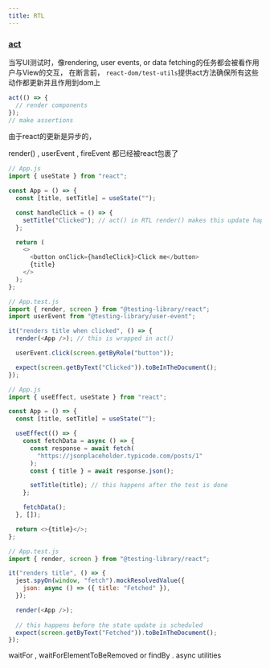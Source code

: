 ```yaml
---
title: RTL
---
```


### [act](https://reactjs.org/docs/testing-recipes.html#act)

当写UI测试时，像rendering, user events, or data fetching的任务都会被看作用户与View的交互，
在断言前，
`react-dom/test-utils`提供act方法确保所有这些动作都更新并且作用到dom上

```js
act(() => {
  // render components
});
// make assertions
```

由于react的更新是异步的，


render() , userEvent , fireEvent 都已经被react包裹了
```js
// App.js
import { useState } from "react";

const App = () => {
  const [title, setTitle] = useState("");

  const handleClick = () => {
    setTitle("Clicked"); // act() in RTL render() makes this update happen
  };

  return (
    <>
      <button onClick={handleClick}>Click me</button>
      {title}
    </>
  );
};

// App.test.js
import { render, screen } from "@testing-library/react";
import userEvent from "@testing-library/user-event";

it("renders title when clicked", () => {
  render(<App />); // this is wrapped in act()

  userEvent.click(screen.getByRole("button"));

  expect(screen.getByText("Clicked")).toBeInTheDocument();
});
```


```js
// App.js
import { useEffect, useState } from "react";

const App = () => {
  const [title, setTitle] = useState("");

  useEffect(() => {
    const fetchData = async () => {
      const response = await fetch(
        "https://jsonplaceholder.typicode.com/posts/1"
      );
      const { title } = await response.json();

      setTitle(title); // this happens after the test is done
    };

    fetchData();
  }, []);

  return <>{title}</>;
};

// App.test.js
import { render, screen } from "@testing-library/react";

it("renders title", () => {
  jest.spyOn(window, "fetch").mockResolvedValue({
    json: async () => ({ title: "Fetched" }),
  });

  render(<App />);
         
  // this happens before the state update is scheduled
  expect(screen.getByText("Fetched")).toBeInTheDocument();
});
````
waitFor , waitForElementToBeRemoved or findBy . async utilities